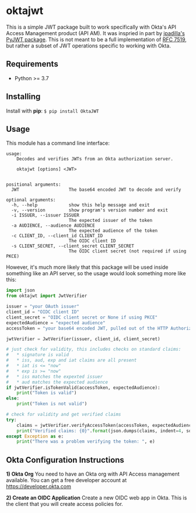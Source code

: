 # oktajwt

This is a simple JWT package built to work specifically with Okta's API Access Management product (API AM). It was inspried in part by [jpadilla's PyJWT package](https://github.com/jpadilla/pyjwt). This is not meant to be a full implementation of [RFC 7519](https://tools.ietf.org/html/rfc7519), but rather a subset of JWT operations specific to working with Okta.

## Requirements
* Python >= 3.7

## Installing
Install with **pip**:
`$ pip install OktaJWT`

## Usage
This module has a command line interface:
```
usage:
    Decodes and verifies JWTs from an Okta authorization server.

    oktajwt [options] <JWT>


positional arguments:
  JWT                   The base64 encoded JWT to decode and verify

optional arguments:
  -h, --help            show this help message and exit
  -v, --version         show program's version number and exit
  -i ISSUER, --issuer ISSUER
                        The expected issuer of the token
  -a AUDIENCE, --audience AUDIENCE
                        The expected audience of the token
  -c CLIENT_ID, --client_id CLIENT_ID
                        The OIDC client ID
  -s CLIENT_SECRET, --client_secret CLIENT_SECRET
                        The OIDC client secret (not required if using PKCE)
```

However, it's much more likely that this package will be used inside something like an API server, so the
usage would look something more like this:

```python
import json
from oktajwt import JwtVerifier

issuer = "your OAuth issuer"
client_id = "OIDC client ID"
client_secret = "OIDC client secret or None if using PKCE"
expectedAudience = "expected audience"
accessToken = "your base64 encoded JWT, pulled out of the HTTP Authorization header bearer token"

jwtVerifier = JwtVerifier(issuer, client_id, client_secret)

# just check for validity, this includes checks on standard claims:
#   * signature is valid
#   * iss, aud, exp and iat claims are all present
#   * iat is <= "now"
#   * exp is >= "now"
#   * iss matches the expexted issuer
#   * aud matches the expected audience
if jwtVerifier.isTokenValid(accessToken, expectedAudience):
    print("Token is valid")
else:
    print("Token is not valid")

# check for validity and get verified claims
try:
    claims = jwtVerifier.verifyAccessToken(accessToken, expectedAudience)
    print("Verified claims: {0}".format(json.dumps(claims, indent=4, sort_keys=True)))
except Exception as e:
    print("There was a problem verifying the token: ", e)
```

## Okta Configuration Instructions
**1) Okta Org**
You need to have an Okta org with API Access management available.
You can get a free developer account at https://developer.okta.com

**2) Create an OIDC Application**
Create a new OIDC web app in Okta. This is the client that you will create access policies for.
